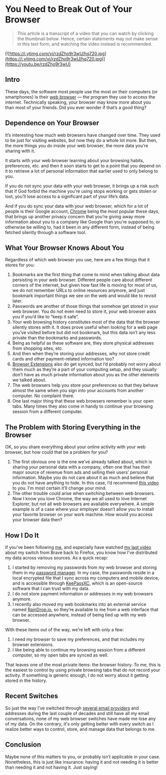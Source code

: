 # You Need to Break Out of Your Browser

> This article is a transcript of a video that you can watch by clicking the thumbnail below. Hence, certain statements may not make sense in this text form, and watching the video instead is recommended.

[![https://i.ytimg.com/vi/rzdZho9r3wU/hq720.jpg](https://i.ytimg.com/vi/rzdZho9r3wU/hq720.jpg)](https://youtu.be/rzdZho9r3wU)

## Intro

These days, the software most people use the most on their computers (or smartphones) is their [web browser](https://www.mozilla.org/en-US/firefox/browsers/what-is-a-browser/) — the program they use to access the internet. Technically speaking, your browser may know more about you than most of your friends. Did you ever wonder if that’s a good thing?

## Dependence on Your Browser

It’s interesting how much web browsers have changed over time. They used to be just for visiting websites, but now they do a whole lot more. But then, the more things you do inside your web browser, the more data you’re sharing with it.

It starts with your web browser learning about your browsing habits, preferences, etc. and then it soon starts to get to a point that you depend on it to retrieve a lot of personal information that earlier used to only belong to you.

If you do not sync your data with your web browser, it brings up a risk such that if God forbid the machine you’re using stops working or gets stolen or lost, you’ll lose access to a significant part of your life’s data.

And if you do sync your data with your web browser, which for a lot of people is their Google account, [Chrome](https://www.google.com/chrome/) being the most popular these days, that brings up another privacy concern that you’re giving away more information about you to a company like Google than you’re supposed to, or otherwise be willing to, had it been in any different form, instead of being fetched silently through a software tool.

## What Your Browser Knows About You

Regardless of which web browser you use, here are a few things that it stores for you:

1. Bookmarks are the first thing that come to mind when talking about data persisting in your web browser. Different people care about different corners of the internet, but given how fast life is moving for most of us, we do not remember URLs to online resources anymore, and just bookmark important things we see on the web and would like to revisit later.
2. Passwords are another of those things that somehow get stored in your web browser. You do not even need to store it, your web browser asks you if you’d like to “keep it safe”.
3. Your web browsing history constitutes most of the data that the browser silently stores with it. It does prove useful when looking for a web page you’ve visited before but did not bookmark, but this data isn’t any less private than the bookmarks and passwords.
4. Being as helpful as these software are, they store physical addresses from shopping sites, etc.
5. And then when they’re storing your addresses, why not store credit cards and other payment-related information too?
6. [Browser Extensions](https://chromewebstore.google.com/) also do get synced, but I’d probably not worry about them much as they’re a part of your computing setup, and they usually don’t have as much private information about you as the other elements we talked about.
7. The web browsers help you store your preferences so that they behave almost the same when you sign into your accounts from another computer. No complaint there. 
8. One last major thing that these web browsers remember is your open tabs. Many times they also come in handy to continue your browsing session from a different computer.

## The Problem with Storing Everything in the Browser

OK, so you share everything about your online activity with your web browser, but how could that be a problem for you?

1. The first obvious one is the one we’ve already talked about, which is sharing your personal data with a company, often one that has their major source of revenue from ads and selling their users’ personal information. Maybe you do not care about it as much and believe that you do not have anything to hide. In this case, I’d recommend [this video](https://www.youtube.com/watch?v=TdbIk__Yafs) to you. I’m most certain it’ll change your mind.
2. The other trouble could arise when switching between web browsers. Now I know you love Chrome, the way we all used to love Internet Explorer, but not all web browsers are available everywhere. A simple example is of a case where your employer doesn’t allow you to install your favorite browser on your work machine. How would you access your browser data then?

## How I Do It

If you’ve been following [me](https://myterminal.me), and especially have watched [my last video](https://www.youtube.com/watch?v=snX-1kmzqzE) about my switch from Brave back to Firefox, you know how I’ve distributed my data across various sources. As a quick recap:

1. I started by removing my passwords from my web browser and storing them in my [password manager](https://en.wikipedia.org/wiki/Password_manager). In my case, the passwords reside in a local encrypted file that I sync across my computers and mobile device, and is accessible through [KeePassXC](https://keepassxc.org/), which is an open-source software that I can trust with my data.
2. I do not store payment information or addresses in my web browsers anymore.
3. I recently also moved my web bookmarks into an external service named [RainDrop.io](https://raindrop.io), so they’re available to me from a web interface that can be accessed anywhere, instead of being tied up with my web browser.

With these items out of the way, we’re left with only a few:

1. I need my browser to save my preferences, and that includes my browser extensions.
2. I like being able to continue my browsing session from a different computer, so my open tabs are synced as well.

That leaves one of the most private items: the browser history. To me, this is the easiest to control by using private browsing tabs that do not record your activity. If something is generic enough, I do not worry about it getting stored in the history.

## Recent Switches

So just the way I’ve switched through [several email providers](https://mailbox.org/en/) and addresses during the last couple of decades and still have all my email conversations, none of my web browser switches have made me lose any of my data. On the contrary, it's only getting better with every switch as I realize better ways to control, store, and manage data that belongs to me.

## Conclusion

Maybe none of this matters to you, or probably isn’t applicable in your case. Nonetheless, this is just like insurance: having it and not needing it is better than needing it and not having it. Just saying!

